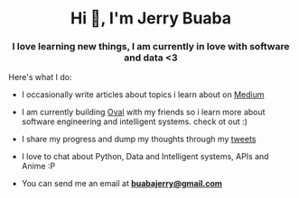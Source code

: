 
<h1 align="center">Hi 👋, I'm Jerry Buaba</h1>
<h3 align="center">I love learning new things, I am currently in love with software and data <3 </h3>

Here's what I do:


- I occasionally write articles about topics i learn about on [Medium](https://buabajerry.medium.com)

- I am currently building [Oval](https://oval.so) with my friends so i learn more about software engineering and intelligent systems. check ot out :)

- I share my progress and dump my thoughts through my [tweets](https://twitter.com/jbuaba_)

- I love to chat about Python, Data and Intelligent systems, APIs and Anime :P

- You can send me an email at **buabajerry@gmail.com**



<!--
## GitHub Stats
Hello, I am Jerry Buaba. I am interested in building data and intelligent systems.
[![Jerry's GitHub stats](https://github-readme-stats.vercel.app/api?username=buabaj&count_private=true&show_icons=true&theme=synthwave&hide=contribs&hide_rank=true)](https://github.com/buabaj)

[![Top Langs](https://github-readme-stats.vercel.app/api/top-langs/?username=buabaj&hide=html&langs_count=7&layout=compact)](https://github.com/buabaj)

## Reach me here
<a href="https://twitter.com/buabaj_" target="_blank">
  <img src="https://github.com/buabaj/buabaj/blob/master/twitter.svg?raw=true" alt="My Twitter Profile" height="35" width="35">
</a>
<a href="https://medium.com/@buabajerry" target="_blank">
  <img src="https://github.com/buabaj/buabaj/blob/master/medium.svg?raw=true" alt="My Medium Profile" height="35" width="35">
</a>
<a href="https://www.linkedin.com/in/jerry-buaba-768351172/" target="_blank">
  <img src="https://github.com/buabaj/buabaj/blob/master/linkedin.svg?raw=true" alt="My LinkedIn Profile" height="35" width="35">
</a>
<a href="https://web.facebook.com/profile.php?id=100015436720508" target="_blank">
  <img src="https://github.com/buabaj/buabaj/blob/master/facebook.svg?raw=true" alt="My Facebook Profile" height="35" width="35">
</a>

## Do you want to discuss Volunteer Task or any other Offer?
* Mail: [buabajerry@gmail.com](mailto:buabajerry@gmail.com)
-->







